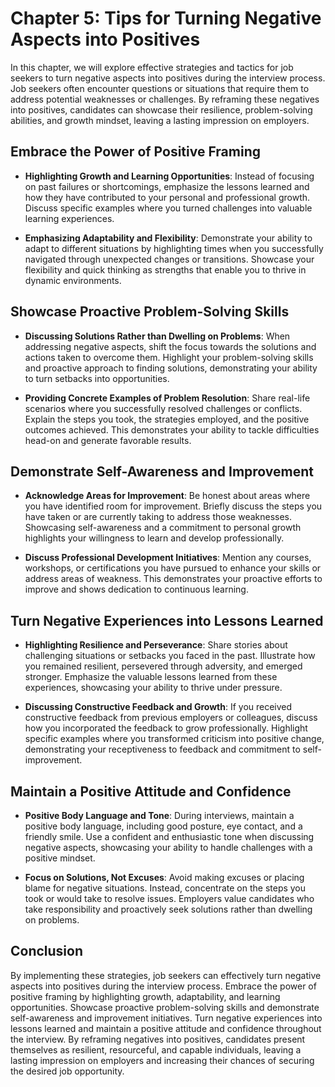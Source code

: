 Chapter 5: Tips for Turning Negative Aspects into Positives
===========================================================

In this chapter, we will explore effective strategies and tactics for job seekers to turn negative aspects into positives during the interview process. Job seekers often encounter questions or situations that require them to address potential weaknesses or challenges. By reframing these negatives into positives, candidates can showcase their resilience, problem-solving abilities, and growth mindset, leaving a lasting impression on employers.

Embrace the Power of Positive Framing
-------------------------------------

* **Highlighting Growth and Learning Opportunities**: Instead of focusing on past failures or shortcomings, emphasize the lessons learned and how they have contributed to your personal and professional growth. Discuss specific examples where you turned challenges into valuable learning experiences.

* **Emphasizing Adaptability and Flexibility**: Demonstrate your ability to adapt to different situations by highlighting times when you successfully navigated through unexpected changes or transitions. Showcase your flexibility and quick thinking as strengths that enable you to thrive in dynamic environments.

Showcase Proactive Problem-Solving Skills
-----------------------------------------

* **Discussing Solutions Rather than Dwelling on Problems**: When addressing negative aspects, shift the focus towards the solutions and actions taken to overcome them. Highlight your problem-solving skills and proactive approach to finding solutions, demonstrating your ability to turn setbacks into opportunities.

* **Providing Concrete Examples of Problem Resolution**: Share real-life scenarios where you successfully resolved challenges or conflicts. Explain the steps you took, the strategies employed, and the positive outcomes achieved. This demonstrates your ability to tackle difficulties head-on and generate favorable results.

Demonstrate Self-Awareness and Improvement
------------------------------------------

* **Acknowledge Areas for Improvement**: Be honest about areas where you have identified room for improvement. Briefly discuss the steps you have taken or are currently taking to address those weaknesses. Showcasing self-awareness and a commitment to personal growth highlights your willingness to learn and develop professionally.

* **Discuss Professional Development Initiatives**: Mention any courses, workshops, or certifications you have pursued to enhance your skills or address areas of weakness. This demonstrates your proactive efforts to improve and shows dedication to continuous learning.

Turn Negative Experiences into Lessons Learned
----------------------------------------------

* **Highlighting Resilience and Perseverance**: Share stories about challenging situations or setbacks you faced in the past. Illustrate how you remained resilient, persevered through adversity, and emerged stronger. Emphasize the valuable lessons learned from these experiences, showcasing your ability to thrive under pressure.

* **Discussing Constructive Feedback and Growth**: If you received constructive feedback from previous employers or colleagues, discuss how you incorporated the feedback to grow professionally. Highlight specific examples where you transformed criticism into positive change, demonstrating your receptiveness to feedback and commitment to self-improvement.

Maintain a Positive Attitude and Confidence
-------------------------------------------

* **Positive Body Language and Tone**: During interviews, maintain a positive body language, including good posture, eye contact, and a friendly smile. Use a confident and enthusiastic tone when discussing negative aspects, showcasing your ability to handle challenges with a positive mindset.

* **Focus on Solutions, Not Excuses**: Avoid making excuses or placing blame for negative situations. Instead, concentrate on the steps you took or would take to resolve issues. Employers value candidates who take responsibility and proactively seek solutions rather than dwelling on problems.

Conclusion
----------

By implementing these strategies, job seekers can effectively turn negative aspects into positives during the interview process. Embrace the power of positive framing by highlighting growth, adaptability, and learning opportunities. Showcase proactive problem-solving skills and demonstrate self-awareness and improvement initiatives. Turn negative experiences into lessons learned and maintain a positive attitude and confidence throughout the interview. By reframing negatives into positives, candidates present themselves as resilient, resourceful, and capable individuals, leaving a lasting impression on employers and increasing their chances of securing the desired job opportunity.
